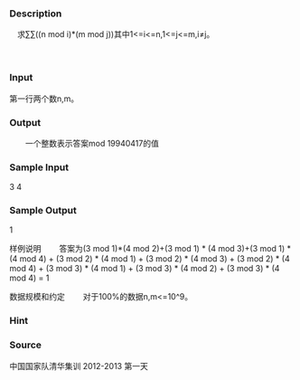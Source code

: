 
### Description
　求∑∑((n mod i)*(m mod j))其中1<=i<=n,1<=j<=m,i≠j。

　　
### Input
第一行两个数n,m。

### Output
　　一个整数表示答案mod 19940417的值

### Sample Input

3 4


### Sample Output
1

样例说明
　　答案为(3 mod 1)*(4 mod 2)+(3 mod 1) * (4 mod 3)+(3 mod 1) * (4 mod 4) + (3 mod 2) * (4 mod 1) + (3 mod 2) * (4 mod 3) + (3 mod 2) * (4 mod 4) + (3 mod 3) * (4 mod 1) + (3 mod 3) * (4 mod 2) + (3 mod 3) * (4 mod 4) = 1

数据规模和约定
　　对于100%的数据n,m<=10^9。

### Hint

### Source
中国国家队清华集训 2012-2013 第一天